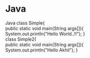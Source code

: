 # Java
Java
class Simple{  
    public static void main(String args[]){   
     System.out.println("Hello World..!!");
    }  
    class Simple2{  
    public static void main(String args[]){   
     System.out.println("Hello Akhil");
}  

